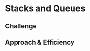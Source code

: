 # Stacks and Queues
<!-- Short summary or background information -->


## Challenge
<!-- Description of the challenge -->


## Approach & Efficiency
<!-- What approach did you take? Why? What is the Big O space/time for this approach? -->